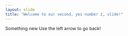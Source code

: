 ```yaml
---
layout: slide
title: "Welcome to our second, yes number 2, slide!"
---
```

Something new
Use the left arrow to go back!
